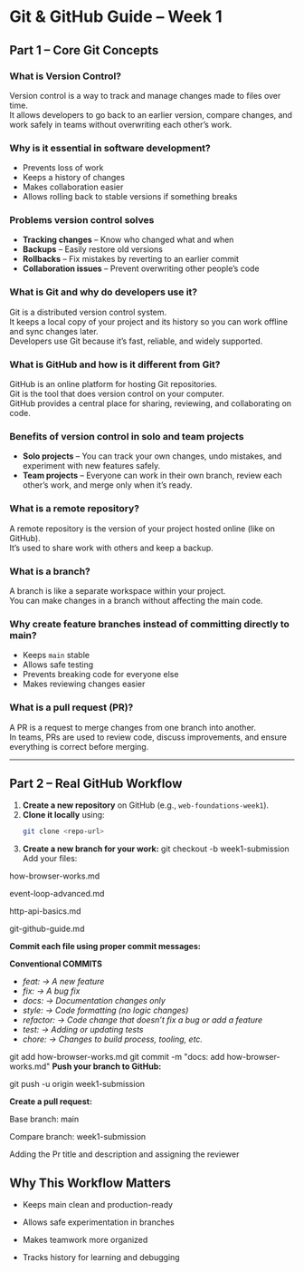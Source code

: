 # Git & GitHub Guide – Week 1

## Part 1 – Core Git Concepts

### What is Version Control?
Version control is a way to track and manage changes made to files over time.  
It allows developers to go back to an earlier version, compare changes, and work safely in teams without overwriting each other’s work.

### Why is it essential in software development?
- Prevents loss of work
- Keeps a history of changes
- Makes collaboration easier
- Allows rolling back to stable versions if something breaks

### Problems version control solves
- **Tracking changes** – Know who changed what and when
- **Backups** – Easily restore old versions
- **Rollbacks** – Fix mistakes by reverting to an earlier commit
- **Collaboration issues** – Prevent overwriting other people’s code

### What is Git and why do developers use it?
Git is a distributed version control system.  
It keeps a local copy of your project and its history so you can work offline and sync changes later.  
Developers use Git because it’s fast, reliable, and widely supported.

### What is GitHub and how is it different from Git?
GitHub is an online platform for hosting Git repositories.  
Git is the tool that does version control on your computer.  
GitHub provides a central place for sharing, reviewing, and collaborating on code.

### Benefits of version control in solo and team projects
- **Solo projects** – You can track your own changes, undo mistakes, and experiment with new features safely.
- **Team projects** – Everyone can work in their own branch, review each other’s work, and merge only when it’s ready.

### What is a remote repository?
A remote repository is the version of your project hosted online (like on GitHub).  
It’s used to share work with others and keep a backup.

### What is a branch?
A branch is like a separate workspace within your project.  
You can make changes in a branch without affecting the main code.

### Why create feature branches instead of committing directly to main?
- Keeps `main` stable
- Allows safe testing
- Prevents breaking code for everyone else
- Makes reviewing changes easier

### What is a pull request (PR)?
A PR is a request to merge changes from one branch into another.  
In teams, PRs are used to review code, discuss improvements, and ensure everything is correct before merging.

---

## Part 2 – Real GitHub Workflow

1. **Create a new repository** on GitHub (e.g., `web-foundations-week1`).
2. **Clone it locally** using:
   ```bash
   git clone <repo-url>

3. **Create a new branch for your work:**
git checkout -b week1-submission
Add your files:

how-browser-works.md

event-loop-advanced.md

http-api-basics.md

git-github-guide.md

**Commit each file using proper commit messages:**

**Conventional COMMITS**
- _feat: → A new feature_
- _fix: → A bug fix_
- _docs: → Documentation changes only_
- _style: → Code formatting (no logic changes)_
- _refactor: → Code change that doesn’t fix a bug or add a feature_
- _test: → Adding or updating tests_
- _chore: → Changes to build process, tooling, etc._

git add how-browser-works.md
git commit -m "docs: add how-browser-works.md"
**Push your branch to GitHub:**

git push -u origin week1-submission

**Create a pull request:**

Base branch: main

Compare branch: week1-submission

Adding the Pr title and description and assigning the reviewer

## Why This Workflow Matters
- Keeps main clean and production-ready

- Allows safe experimentation in branches

- Makes teamwork more organized

- Tracks history for learning and debugging